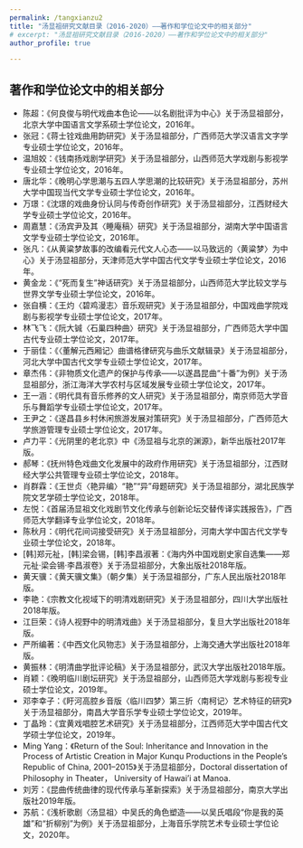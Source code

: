 ```yaml
---
permalink: /tangxianzu2
title: "汤显祖研究文献目录（2016-2020）——著作和学位论文中的相关部分"
# excerpt: "汤显祖研究文献目录（2016-2020）——著作和学位论文中的相关部分"
author_profile: true

---
```


## 著作和学位论文中的相关部分
- 陈超：《何良俊与明代戏曲本色论——以名剧批评为中心》关于汤显祖部分，北京大学中国语言文学系硕士学位论文，2016年。
- 张冠：《蒋士铨戏曲用韵研究》关于汤显祖部分，广西师范大学汉语言文字学专业硕士学位论文，2016年。
- 温旭姣：《钱南扬戏剧学研究》关于汤显祖部分，山西师范大学戏剧与影视学专业硕士学位论文，2016年。
- 唐北华：《晚明心学思潮与五四人学思潮的比较研究》关于汤显祖部分，苏州大学中国现当代文学专业硕士学位论文，2016年。
- 万璟：《沈璟的戏曲身份认同与传奇创作研究》关于汤显祖部分，江西财经大学专业硕士学位论文，2016年。
- 周嘉慧：《汤宾尹及其〈睡庵稿〉研究》关于汤显祖部分，湖南大学中国语言文学专业硕士学位论文，2016年。
- 张凡：《从黄粱梦故事的改编看元代文人心态——以马致远的〈黄粱梦〉为中心》关于汤显祖部分，天津师范大学中国古代文学专业硕士学位论文，2016年。
- 黄金龙：《“死而复生”神话研究》关于汤显祖部分，山西师范大学比较文学与世界文学专业硕士学位论文，2016年。
- 张自横：《王灼〈碧鸡漫志〉音乐观研究》关于汤显祖部分，中国戏曲学院戏剧与影视学专业硕士学位论文，2017年。
- 林飞飞：《阮大铖〈石巢四种曲〉研究》关于汤显祖部分，广西师范大学中国古代专业硕士学位论文，2017年。
- 于丽佳：《〈董解元西厢记〉曲谱格律研究与曲乐文献辑录》关于汤显祖部分，河北大学中国古代文学专业硕士学位论文，2017年。
- 章杰伟：《非物质文化遗产的保护与传承——以遂昌昆曲“十番”为例》关于汤显祖部分，浙江海洋大学农村与区域发展专业硕士学位论文，2017年。
- 王一涵：《明代具有音乐修养的文人研究》关于汤显祖部分，南京师范大学音乐与舞蹈学专业硕士学位论文，2017年。
- 王尹之：《遂昌县乡村休闲旅游发展对策研究》关于汤显祖部分，广西师范大学旅游管理专业硕士学位论文，2017年。
- 卢力平：《光阴里的老北京》中《汤显祖与北京的渊源》，新华出版社2017年版。
- 郝琴：《抚州特色戏曲文化发展中的政府作用研究》关于汤显祖部分，江西财经大学公共管理专业硕士学位论文，2018年。
- 肖群霖：《王世贞〈艳异编〉“艳”“异”母题研究》关于汤显祖部分，湖北民族学院文艺学硕士学位论文，2018年。
- 左悦：《首届汤显祖文化戏剧节文化传承与创新论坛交替传译实践报告》，广西师范大学翻译专业学位论文，2018年。
- 陈秋月：《明代花间词接受研究》关于汤显祖部分，河南大学中国古代文学专业硕士学位论文，2018年。
- [韩]郑元祉，[韩]梁会锡，[韩]李昌淑著：《海内外中国戏剧史家自选集——郑元祉·梁会锡·李昌淑卷》关于汤显祖部分，大象出版社2018年版。
- 黄天骥：《黄天骥文集》（朝夕集）关于汤显祖部分，广东人民出版社2018年版。
- 李艳：《宗教文化视域下的明清戏剧研究》关于汤显祖部分，四川大学出版社2018年版。
- 江巨荣：《诗人视野中的明清戏曲》关于汤显祖部分，复旦大学出版社2018年版。
- 严所编著：《中西文化风物志》关于汤显祖部分，上海交通大学出版社2018年版。
- 黄振林：《明清曲学批评论稿》关于汤显祖部分，武汉大学出版社2018年版。
- 肖颖：《晚明临川剧坛研究》关于汤显祖部分，山西师范大学戏剧与影视专业硕士学位论文，2019年。
- 邓李幸子：《盱河高腔乡音版〈临川四梦〉第三折〈南柯记〉艺术特征的研究》关于汤显祖部分，南昌大学音乐学专业硕士学位论文，2019年。
- 丁晶玲：《宜黄戏唱腔艺术研究》关于汤显祖部分，江西师范大学中国古代文学硕士学位论文，2019年。
- Ming Yang：《Return of the Soul: Inheritance and Innovation in the Process of Artistic Creation in Major Kunqu Productions in the People’s Republic of China, 2001–2015》关于汤显祖部分，Doctoral dissertation of Philosophy in Theater， University of Hawai’i at Manoa.
- 刘芳：《昆曲传统曲律的现代传承与革新探索》关于汤显祖部分，南京大学出版社2019年版。
- 苏航：《浅析歌剧〈汤显祖〉中吴氏的角色塑造——以吴氏唱段“你是我的英雄”和“折柳别”为例》关于汤显祖部分，上海音乐学院艺术专业硕士学位论文，2020年。